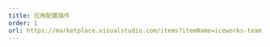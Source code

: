```yaml
---
title: 应用配置插件
order: 1
url: https://marketplace.visualstudio.com/items?itemName=iceworks-team.iceworks-app
---
```

